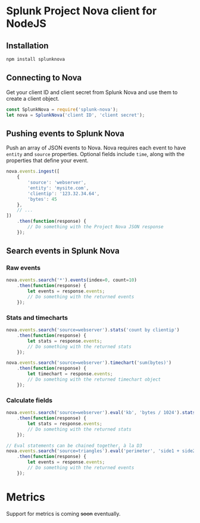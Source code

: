 # Splunk Project Nova client for NodeJS

## Installation
```sh
npm install splunknova
```

## Connecting to Nova
Get your client ID and client secret from Splunk Nova and use them to create a client object.
```js
const SplunkNova = require('splunk-nova');
let nova = SplunkNova('client ID', 'client secret');
```

## Pushing events to Splunk Nova
Push an array of JSON events to Nova. Nova requires each event to have `entity` and `source` properties. Optional fields include `time`, along with the properties that define your event.
```js
nova.events.ingest([
    {
        'source': 'webserver',
        'entity': 'mysite.com',
        'clientip': '123.32.34.64',
        'bytes': 45
    },
    // ...
])
    .then(function(response) {
        // Do something with the Project Nova JSON response
    });
```

## Search events in Splunk Nova
### Raw events
```js
nova.events.search('*').events(index=0, count=10)
    .then(function(response) {
        let events = response.events;
        // Do something with the returned events
    });
```

### Stats and timecharts
```js
nova.events.search('source=webserver').stats('count by clientip')
    .then(function(response) {
        let stats = response.events;
        // Do something with the returned stats
    });

nova.events.search('source=webserver').timechart('sum(bytes)')
    .then(function(response) {
        let timechart = response.events;
        // Do something with the returned timechart object
    });
```

### Calculate fields
```js
nova.events.search('source=webserver').eval('kb', 'bytes / 1024').stats('sum(kb)')
    .then(function(response) {
        let stats = response.events;
        // Do something with the returned stats
    });

// Eval statements can be chained together, à la D3
nova.events.search('source=triangles').eval('perimeter', 'side1 + side2 + side3').eval('longest_side', 'max(side1, side2, side3)')
    .then(function(response) {
        let events = response.events;
        // Do something with the returned events
    });
```

# Metrics
Support for metrics is coming ~~soon~~ eventually.
